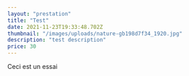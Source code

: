```yaml
---
layout: "prestation"
title: "Test"
date: 2021-11-23T19:33:48.702Z
thumbnail: "/images/uploads/nature-gb198d7f34_1920.jpg"
description: "test description"
price: 30
---
```


Ceci est un essai
